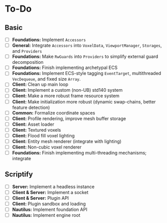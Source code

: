 # To-Do

## Basic

- [ ] **Foundations:** Implement `Accessors`
- [ ] **General:** Integrate `Accessors` into `VoxelData`, `ViewportManager`, `Storages`, and `Providers`
- [ ] **Foundations:** Make `RwGuards` into `Providers` to simplify external guard decomposition
- [ ] **Foundations:** Finish implementing archetypal ECS
- [ ] **Foundations:** Implement ECS-style tagging `EventTarget`, multithreaded `VecDequeue`, and fixed size `Array`.
- [ ] **Client:** Clean up main loop
- [ ] **Client:** Implement a custom (non-UB) std140 system
- [ ] **Client:** Make a more robust frame resource system
- [ ] **Client:** Make initialization more robust (dynamic swap-chains, better feature detection)
- [ ] **Common:** Formalize coordinate spaces
- [ ] **Client:** Profile rendering, improve mesh buffer storage
- [ ] **Client:** Asset loader
- [ ] **Client:** Textured voxels
- [ ] **Client:** Flood fill voxel lighting
- [ ] **Client:** Entity mesh renderer (integrate with lighting)
- [ ] **Client:** Non-cubic voxel renderer
- [ ] **Foundations:** Finish implementing multi-threading mechanisms; integrate

## Scriptify

- [ ] **Server:** Implement a headless instance
- [ ] **Client & Server:** Implement a socket
- [ ] **Client & Server:** Plugin API
- [ ] **Client:** Plugin sandbox and loading
- [ ] **Nautilus:** Implement foundation API
- [ ] **Nautilus:** Implement engine root
